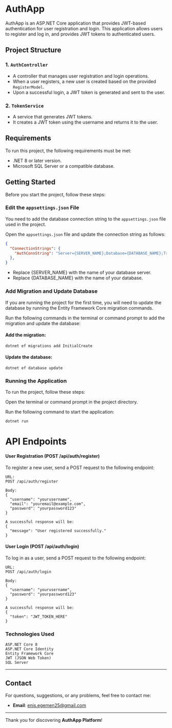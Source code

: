 # AuthApp

AuthApp is an ASP.NET Core application that provides JWT-based authentication for user registration and login. This application allows users to register and log in, and provides JWT tokens to authenticated users.

## Project Structure

### 1. `AuthController`
- A controller that manages user registration and login operations.
- When a user registers, a new user is created based on the provided `RegisterModel`.
- Upon a successful login, a JWT token is generated and sent to the user.

### 2. `TokenService`
- A service that generates JWT tokens.
- It creates a JWT token using the username and returns it to the user.

## Requirements

To run this project, the following requirements must be met:

- .NET 8 or later version.
- Microsoft SQL Server or a compatible database.

## Getting Started

Before you start the project, follow these steps:

###  Edit the `appsettings.json` File

You need to add the database connection string to the `appsettings.json` file used in the project.

Open the `appsettings.json` file and update the connection string as follows:

```json
{
  "ConnectionStrings": {
    "AuthConnString": "Server={SERVER_NAME};Database={DATABASE_NAME};Trusted_Connection=True;"
  },
}
```
- Replace {SERVER_NAME} with the name of your database server.
- Replace {DATABASE_NAME} with the name of your database. 


### Add Migration and Update Database
If you are running the project for the first time, you will need to update the database by running the Entity Framework Core migration commands.

Run the following commands in the terminal or command prompt to add the migration and update the database:

#### Add the migration:
```
dotnet ef migrations add InitialCreate
```

#### Update the database:
```
dotnet ef database update
```

### Running the Application
To run the project, follow these steps:

Open the terminal or command prompt in the project directory.

Run the following command to start the application:
```
dotnet run
```


# API Endpoints
#### User Registration (POST /api/auth/register)
To register a new user, send a POST request to the following endpoint:
```
URL:
POST /api/auth/register

Body:
{
  "username": "yourusername",
  "email": "youremail@example.com",
  "password": "yourpassword123"
}

A successful response will be:
{
  "message": "User registered successfully."
}
```

#### User Login (POST /api/auth/login)
To log in as a user, send a POST request to the following endpoint:

```
URL:
POST /api/auth/login

Body:
{
  "username": "yourusername",
  "password": "yourpassword123"
}

A successful response will be:
{
  "token": "JWT_TOKEN_HERE"
}
```

### Technologies Used
```
ASP.NET Core 8
ASP.NET Core Identity
Entity Framework Core
JWT (JSON Web Token)
SQL Server
```
---

## **Contact**

For questions, suggestions, or any problems, feel free to contact me:

- **Email**: [enis.egemen25@gmail.com](mailto:enis.egemen25@gmail.com)

---

Thank you for discovering **AuthApp Platform**!
